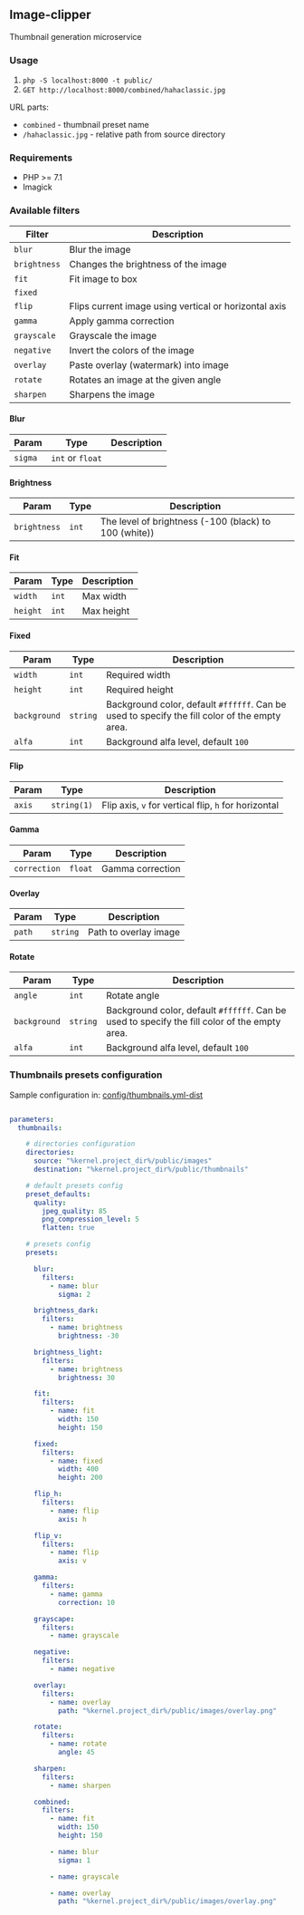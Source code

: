 ## Image-clipper

Thumbnail generation microservice

### Usage

1. `php -S localhost:8000 -t public/`
1. `GET http://localhost:8000/combined/hahaclassic.jpg`

URL parts:
* `combined` - thumbnail preset name
* `/hahaclassic.jpg` - relative path from source directory

### Requirements
* PHP >= 7.1
* Imagick

### Available filters

Filter           |Description
-----------------|----------
`blur`           | Blur the image
`brightness`     | Changes the brightness of the image
`fit`            | Fit image to box
`fixed`          | 
`flip`           | Flips current image using vertical or horizontal axis
`gamma`          | Apply gamma correction
`grayscale`      | Grayscale the image
`negative`       | Invert the colors of the image
`overlay`        | Paste overlay (watermark) into image
`rotate`         | Rotates an image at the given angle
`sharpen`        | Sharpens the image

#### Blur

Param|Type|Description
-----|----|-------
`sigma`| `int` or `float`|


#### Brightness

Param|Type|Description
-----|----|-------
`brightness`|`int` |The level of brightness (-100 (black) to 100 (white))


#### Fit

Param|Type|Description
-----|----|-------
`width`|`int`| Max width
`height`|`int`| Max height


#### Fixed

Param|Type|Description
-----|----|-------
`width`|`int`| Required width
`height`|`int`| Required height
`background`|`string`| Background color, default `#ffffff`. Can be used to specify the fill color of the empty area.
`alfa`|`int`|Background alfa level, default `100`

#### Flip

Param|Type|Description
-----|----|-------
`axis`|`string(1)`| Flip axis, `v` for vertical flip, `h` for horizontal

#### Gamma

Param|Type|Description
-----|----|-------
`correction`|`float`| Gamma correction

#### Overlay

Param|Type|Description
-----|----|-------
`path`|`string`| Path to overlay image

#### Rotate

Param|Type|Description
-----|----|-------
`angle`|`int`| Rotate angle
`background`|`string`| Background color, default `#ffffff`. Can be used to specify the fill color of the empty area.
`alfa`|`int`|Background alfa level, default `100`


### Thumbnails presets configuration

Sample configuration in: [config/thumbnails.yml-dist](/config/thumbnails.yaml-dist)

```yaml

parameters:
  thumbnails:

    # directories configuration
    directories:
      source: "%kernel.project_dir%/public/images"
      destination: "%kernel.project_dir%/public/thumbnails"

    # default presets config
    preset_defaults:
      quality:
        jpeg_quality: 85
        png_compression_level: 5
        flatten: true

    # presets config
    presets:

      blur:
        filters:
          - name: blur
            sigma: 2

      brightness_dark:
        filters:
          - name: brightness
            brightness: -30

      brightness_light:
        filters:
          - name: brightness
            brightness: 30

      fit:
        filters:
          - name: fit
            width: 150
            height: 150

      fixed:
        filters:
          - name: fixed
            width: 400
            height: 200

      flip_h:
        filters:
          - name: flip
            axis: h

      flip_v:
        filters:
          - name: flip
            axis: v

      gamma:
        filters:
          - name: gamma
            correction: 10

      grayscape:
        filters:
          - name: grayscale

      negative:
        filters:
          - name: negative

      overlay:
        filters:
          - name: overlay
            path: "%kernel.project_dir%/public/images/overlay.png"

      rotate:
        filters:
          - name: rotate
            angle: 45

      sharpen:
        filters:
          - name: sharpen

      combined:
        filters:
          - name: fit
            width: 150
            height: 150

          - name: blur
            sigma: 1

          - name: grayscale

          - name: overlay
            path: "%kernel.project_dir%/public/images/overlay.png"
```